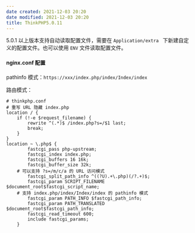 ```yaml
---
date created: 2021-12-03 20:20
date modified: 2021-12-03 20:20
title: ThinkPHP5.0.11
---
```

5.0.1 以上版本支持自动读取配置文件，需要在 `Application/extra ` 下新建自定义的配置文件。也可以使用 `ENV` 文件读取配置文件。

#### nginx.conf 配置

pathinfo 模式：`https://xxx/index.php/index/Index/index` 

路由模式：

```nginx
# thinkphp.conf
# 重写 URL 隐藏 index.php
location / {
    if (!-e $request_filename) {
        rewrite ^(.*)$ /index.php?s=/$1 last;
        break;
    }
}
location ~ \.php$ {
        fastcgi_pass php-upstream;
        fastcgi_index index.php;
        fastcgi_buffers 16 16k;
        fastcgi_buffer_size 32k;
    # 可以支持 ?s=/m/c/a 的 URL 访问模式
        fastcgi_split_path_info ^((?U).+\.php)(/?.+)$;
    	fastcgi_param SCRIPT_FILENAME $document_root$fastcgi_script_name;
    # 支持 index.php/index/Index/index 的 pathinfo 模式
    	fastcgi_param PATH_INFO $fastcgi_path_info;
        fastcgi_param PATH_TRANSLATED $document_root$fastcgi_path_info;
        fastcgi_read_timeout 600;
        include fastcgi_params;
    }
```

















